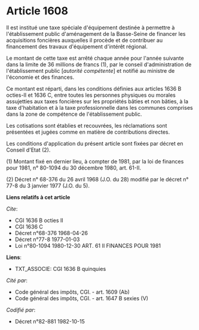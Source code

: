 # Article 1608

Il est institué une taxe spéciale d'équipement destinée à permettre à l'établissement public d'aménagement de la Basse-Seine
de financer les acquisitions foncières auxquelles il procède et de contribuer au financement des travaux d'équipement
d'intérêt régional.

Le montant de cette taxe est arrêté chaque année pour l'année suivante dans la limite de 36 millions de francs (1), par le
conseil d'administration de l'établissement public [*autorité compétente*] et notifié au ministre de l'économie et des
finances.

Ce montant est réparti, dans les conditions définies aux articles 1636 B octies-II et 1636 C, entre toutes les personnes
physiques ou morales assujetties aux taxes foncières sur les propriétés bâties et non bâties, à la taxe d'habitation et à la
taxe professionnelle dans les communes comprises dans la zone de compétence de l'établissement public.

Les cotisations sont établies et recouvrées, les réclamations sont présentées et jugées comme en matière de contributions
directes.

Les conditions d'application du présent article sont fixées par décret en Conseil d'Etat (2).

(1) Montant fixé en dernier lieu, à compter de 1981, par la loi de finances pour 1981, n° 80-1094 du 30 décembre 1980, art.
61-II.

(2) Décret n° 68-376 du 26 avril 1968 (J.O. du 28) modifié par le décret n° 77-8 du 3 janvier 1977 (J.O. du 5).

**Liens relatifs à cet article**

_Cite_:

  - CGI 1636 B octies II
  - CGI 1636 C
  - Décret n°68-376 1968-04-26
  - Décret n°77-8 1977-01-03
  - Loi n°80-1094 1980-12-30 ART. 61 II FINANCES POUR 1981

**Liens**:

  - TXT_ASSOCIE: CGI 1636 B quinquies

_Cité par_:

  - Code général des impôts, CGI. - art. 1609 (Ab)
  - Code général des impôts, CGI. - art. 1647 B sexies (V)

_Codifié par_:

  - Décret n°82-881 1982-10-15
